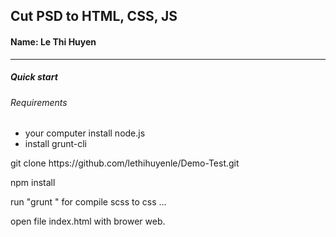 <h2>Cut PSD to HTML, CSS, JS</h2>
<h4>Name: Le Thi Huyen</h4>
<hr>
<h5>Quick start</h5>
<h6>Requirements</h6>
<ul>
    <li>your computer install node.js</li>
    <li>install grunt-cli</li>
</ul>
<p>git clone https://github.com/lethihuyenle/Demo-Test.git</p>
<p>npm install </p>
<p>run "grunt " for compile scss to css ...</p>
<p>open file index.html with brower web.</p>
